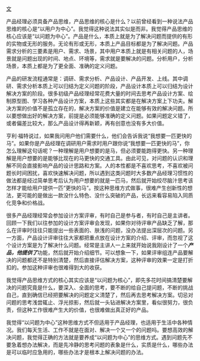 [文](https://zhuanlan.zhihu.com/p/85912014)

产品经理必须具备产品思维，产品思维的核心是什么？以前曾经看到一种说法产品思维的核心是“以用户为中心”。我觉得这种说法其实似是而非。我觉得产品思维的核心应该是“以问题为中心”。产品是什么，本质上就是为了解决问题而提供的有形的实物或无形的服务。无论有形或无形，本质上产品目标都是为了解决问题。产品需求分析的三要素是用户、需求、场景，其中用户本质上就是有相关问题的人，场景就是问题出现的时间、地点、环境等，需求就是要解决的问题。分析用户，分析场景，本质上都是为了更全面、准确的定义问题。

产品的研发流程通常是：调研、需求分析、产品设计、产品开发、上线。其中调研、需求分析本质上可以归结为定义问题的阶段，产品设计本质上可以归结为设计解决方案的阶段。很多初级产品经理经常花费大量的时间去思考产品设计方案、绘制原型图、学习各种产品设计方案，本质上这些其实都是在解决方案上下功夫。解决方案的价值不是孤立存在的，解决方案的价值是建立在能够有效的解决问题。所以要想做出好的解决方案，前提是必须能够准确的定义问题。如果问题定义错了，或者偏差比较大，那么产品设计得再新颖，再有创意也没有多大价值。

亨利·福特说过，如果我问用户他们需要什么，他们会告诉我说“我想要一匹更快的马”。如果你是产品经理在调研用户需求时用户跟你说“我想要一匹更快的马”，你怎么理解这句话呢？一种理解是用户想要的是马，但必须要能跑得更快。另一种理解是用户想要的是能够比现在的马更快的交通工具。由此可见，对问题的认识和理解不同会直接影响产品的设计思路和方案。人的本性都是不喜欢思考，不喜欢被问题长时间困扰，喜欢快速解决问题，所以遇到这类问题时大多数产品经理习惯性的做法都是经过简单思考后认为用户想要的就是一匹马，然后就开始绞尽脑汁思考该怎样才能给用户提供一匹“更快的马”。按这种思维方式做事，很难产生创新性的想法，更可能的是做出一款没什么特色、没什么突破的产品，长远来看容易陷入同质化竞争和价格战。

很多产品经理经常会参加设计方案评审，有时自己是参与者，有时自己是主讲者。回顾一下我们以往参加的设计方案评审会发现，如果你对待评审产品缺乏了解，那么在评审时往往只能提出一些表面的、肤浅的问题，没办法提出深层次的问题。另一方面，产品设计评审往往大家都把重点放在设计方案的介绍、评审，而忽视了这个设计方案是为了解决什么问题。经常是主讲人一上来就开始说我刚设计了一个***产品，他提供了***功能，然后就开始介绍细节。可以想象一下，如果评审组连产品要解决的问题都还不是特别清楚，然后直接评估解决方案，这种评审的效果一定是打折扣的。参加这种评审也很难得到大的收获。

我觉得产品思维方式的核心其实应该是“以问题为核心”，即先多花时间搞清楚要解决的问题究竟是什么，要深入、全面的思考，要不断的给自己提问题，不断的挑战自己，直到确信已经把要解决的问题定义清楚了，然后再去思考解决方案。切忌对问题的思考浅尝辄止、浮光掠影，然后就一头钻进解决方案里，看似很努力，很负责，但这种工作很难产生大的价值，也很难做出真正好的产品。

我觉得“以问题为中心”这种思维方式不但适用于产品经理，也适用于生活中各种情况。我们每天生活、工作不就是在面对、解决一个又一个的问题吗。要想高效的解决问题，我觉得正确的方法就是要养成“以问题为中心”的思维方式。遇到问题先不要急着想办法解决，而是先冷静的思考问题的表象是什么，实质是什么，哪些办法是可以临时应急用的，哪些办法才是根本上解决问题的办法。